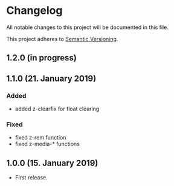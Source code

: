 # Changelog

All notable changes to this project will be documented in this file.

This project adheres to [Semantic Versioning](http://semver.org/).

## 1.2.0 (in progress)

## 1.1.0 (21. January 2019)

### Added

+ added z-clearfix for float clearing

### Fixed

+ fixed z-rem function
+ fixed z-media-* functions

## 1.0.0 (15. January 2019)

+ First release.

